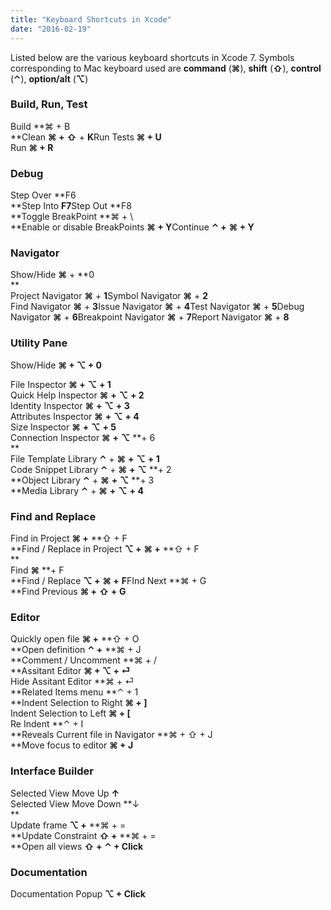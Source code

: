 ```yaml
---
title: "Keyboard Shortcuts in Xcode"
date: "2016-02-19"
---
```


Listed below are the various keyboard shortcuts in Xcode 7. Symbols corresponding to Mac keyboard used are **command** (**⌘**), **shift** (**⇧**), **control** (**⌃**), **option/alt** (**⌥**)

### Build, Run, Test

Build **⌘ + B  
**Clean **⌘ +** **⇧** + **K**Run Tests **⌘ + U**  
Run **⌘ + R**

### Debug

Step Over **F6  
**Step Into **F7**Step Out **F8  
**Toggle BreakPoint **⌘ + \\  
**Enable or disable BreakPoints **⌘ + Y**Continue **⌃ +** **⌘ + Y**

### Navigator

Show/Hide **⌘** \+ **0  
**  
Project Navigator **⌘** + **1**Symbol Navigator **⌘** + **2**  
Find Navigator **⌘** + **3**Issue Navigator **⌘** + **4**Test Navigator **⌘** + **5**Debug Navigator **⌘** + **6**Breakpoint Navigator **⌘** + **7**Report Navigator **⌘** + **8**

### Utility Pane

Show/Hide **⌘ + ⌥ + 0**

File Inspector **⌘ +** **⌥** **+ 1**  
Quick Help Inspector **⌘** **\+** **⌥** **\+ 2**  
Identity Inspector **⌘** **\+** **⌥** **\+ 3**  
Attributes Inspector **⌘** **\+** **⌥** **\+ 4**  
Size Inspector **⌘** **\+** **⌥** **\+ 5**  
Connection Inspector **⌘** **\+** **⌥** **\+ 6  
**  
File Template Library **⌃** + **⌘** **\+** **⌥** **\+ 1**  
Code Snippet Library **⌃** + **⌘** **\+** **⌥** **\+ 2  
**Object Library **⌃** + **⌘** **\+** **⌥** **\+ 3  
**Media Library **⌃** + **⌘** **\+** **⌥** **\+ 4**

### Find and Replace

Find in Project **⌘ +** **⇧ + F  
**Find / Replace in Project **⌥ +** **⌘ +** **⇧ + F  
**  
Find **⌘** **\+ F  
**Find / Replace **⌥ +** **⌘ +** **F**FInd Next **⌘ + G  
**Find Previous **⌘ +** **⇧ +** **G**

### Editor

Quickly open file **⌘ +** **⇧ + O  
**Open definition **⌃ +** **⌘ + J  
**Comment / Uncomment **⌘ + /  
**Assitant Editor **⌘ + ⌥ + ⏎**  
Hide Assitant Editor **⌘ + ⏎  
**Related Items menu **⌃ + 1  
**Indent Selection to Right **⌘ + \]**  
Indent Selection to Left **⌘ + \[**  
Re Indent **⌃ + I  
**Reveals Current file in Navigator **⌘ + ⇧ + J  
**Move focus to editor **⌘ + J**

### Interface Builder

Selected View Move Up **↑**  
Selected View Move Down **↓  
**  
Update frame **⌥ +** **⌘ + =  
**Update Constraint **⇧ +** **⌘ + =  
**Open all views **⇧ +** **⌃ + Click**

### Documentation

Documentation Popup **⌥ + Click**
